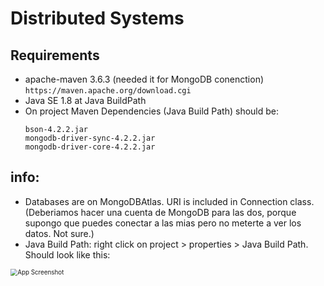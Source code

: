 # Distributed Systems

## Requirements
* apache-maven 3.6.3 (needed it for MongoDB conenction) ``` https://maven.apache.org/download.cgi ```
* Java SE 1.8 at Java BuildPath
* On project Maven Dependencies  (Java Build Path) should be: 
  ```
  bson-4.2.2.jar
  mongodb-driver-sync-4.2.2.jar
  mongodb-driver-core-4.2.2.jar
  ```
## info:
* Databases are on MongoDBAtlas. URI is included in Connection class. 
  (Deberiamos hacer una cuenta de MongoDB para las dos, porque supongo que puedes conectar a las mias pero no meterte a ver los datos. Not sure.)
* Java Build Path: right click on project > properties > Java Build Path. Should look like this:



<img src="https://github.com/rocioruizruiz/DistributedSystems/blob/main/img/JavaBuildPath.png" alt="App Screenshot" style="zoom: 70%" />
